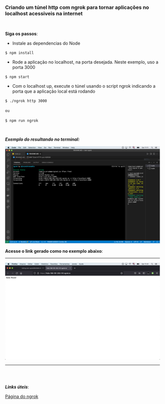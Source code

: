 ### Criando um túnel http com ngrok para tornar aplicações no localhost acessiveis na internet
<br>


**Siga os passos**:

* Instale as dependencias do Node

```
$ npm install
```

* Rode a aplicação no localhost, na porta desejada. Neste exemplo, uso a porta 3000

```
$ npm start
```

* Com o localhost up, execute o túnel usando o script ngrok indicando a porta que a aplicação local está rodando

```
$ ./ngrok http 3000

ou

$ npm run ngrok
```

<br>

***Exemplo do resultando no terminal:***

<img src="./exemple.png" alt="ngrok hosts" heigth="80" width="600"/>

<br>

**Acesse o link gerado como no exemplo abaixo**:
<hr>
<img src="./hello_world.png" alt="hello_world_example" heigth="80" width="600"/>
<hr>
<br><br>

***Links úteis***:

[Página do ngrok](https://ngrok.com/)
